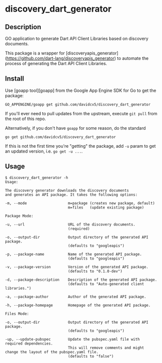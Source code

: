 # discovery_dart_generator

## Description

GO application to generate Dart API Client Libraries based on discovery 
documents.

This package is a wrapper for [discoveryapis_generator] (https://github.com/dart-lang/discoveryapis_generator) to automate the process of generating the Dart API Client Libraries.

## Install

Use [goapp tool][goapp] from the Google App Engine SDK for Go to get the package:

```
GO_APPENGINE/goapp get github.com/davidcv5/discovery_dart_generator
```

If you'll ever need to pull updates from the upstream, execute `git pull`
from the root of this repo.

Alternatively, if you don't have `goapp` for some reason, do the standard

```
go get github.com/davidcv5/discovery_dart_generator
```

If this is not the first time you're "getting" the package,
add `-u` param to get an updated version, i.e. `go get -u ...`.


## Usage

```
$ discovery_dart_generator -h
Usage:

The discovery generator downloads the discovery documents
and generates an API package. It takes the following options:

-m, --mode                   m=package (creates new package, default)
                             m=files   (update existing package)

Package Mode:

-u, --url                    URL of the discovery documents. 
                             (required)

-o, --output-dir             Output directory of the generated API package.
                             (defaults to "googleapis")

-p, --package-name           Name of the generated API package.
                             (defaults to "googleapis")

-v, --package-version        Version of the generated API package.
                             (defaults to "0.1.0-dev")

-d, --package-description    Description of the generated API package.
                             (defaults to "Auto-generated client libraries.")

-a, --package-author         Author of the generated API package.

-h, --package-homepage       Homepage of the generated API package.

Files Mode:

-o, --output-dir             Output directory of the generated API package.
                             (defaults to "googleapis")

-up, --update-pubspec        Update the pubspec.yaml file with required dependencies. 
                             This will remove comments and might change the layout of the pubspec.yaml file.
                             (defaults to "false")
```